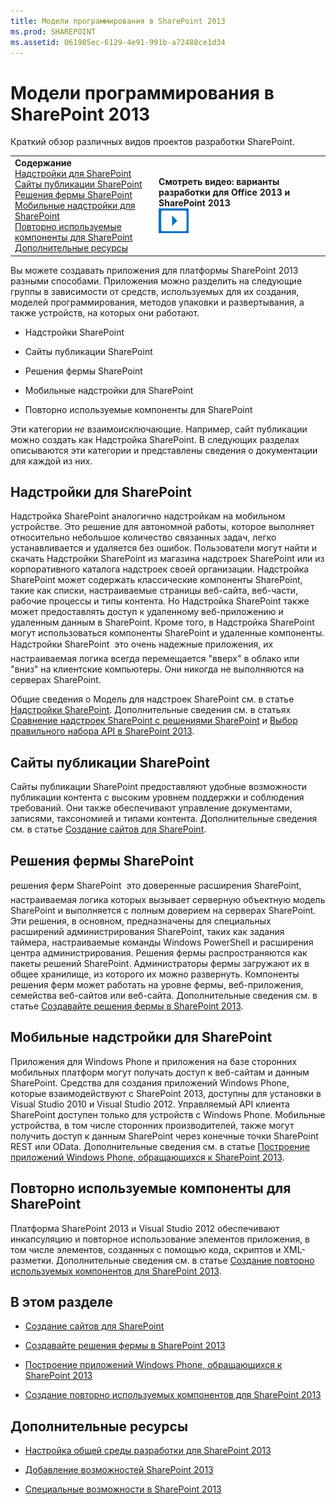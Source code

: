 ```yaml
---
title: Модели программирования в SharePoint 2013
ms.prod: SHAREPOINT
ms.assetid: 061985ec-6129-4e91-991b-a72488ce1d34
---
```




# Модели программирования в SharePoint 2013
Краткий обзор различных видов проектов разработки SharePoint.
  
    
    


|||
|:-----|:-----|
|**Содержание**<br/>          [Надстройки для SharePoint](#Apps)<br/>           [Сайты публикации SharePoint](#ECM)<br/>           [Решения фермы SharePoint](#Solutions)<br/>           [Мобильные надстройки для SharePoint](#Mobile)<br/>           [Повторно используемые компоненты для SharePoint](#Reuse)<br/>           [Дополнительные ресурсы](#SP15devinSP_addlresources)|**Смотреть видео: варианты разработки для Office 2013 и SharePoint 2013**<br/>![Видео](images/mod_icon_video.png)<br/>|
   

Вы можете создавать приложения для платформы SharePoint 2013 разными способами. Приложения можно разделить на следующие группы в зависимости от средств, используемых для их создания, моделей программирования, методов упаковки и развертывания, а также устройств, на которых они работают.
  
    
    


- Надстройки SharePoint
    
  
- Сайты публикации SharePoint
    
  
- Решения фермы SharePoint
    
  
- Мобильные надстройки для SharePoint
    
  
- Повторно используемые компоненты для SharePoint
    
  
Эти категории  *не*  взаимоисключающие. Например, сайт публикации можно создать как Надстройка SharePoint. В следующих разделах описываются эти категории и представлены сведения о документации для каждой из них.
## Надстройки для SharePoint
<a name="Apps"> </a>

Надстройка SharePoint аналогично надстройкам на мобильном устройстве. Это решение для автономной работы, которое выполняет относительно небольшое количество связанных задач, легко устанавливается и удаляется без ошибок. Пользователи могут найти и скачать Надстройки SharePoint из магазина надстроек SharePoint или из корпоративного каталога надстроек своей организации. Надстройка SharePoint может содержать классические компоненты SharePoint, такие как списки, настраиваемые страницы веб-сайта, веб-части, рабочие процессы и типы контента. Но Надстройка SharePoint также может предоставлять доступ к удаленному веб-приложению и удаленным данным в SharePoint. Кроме того, в Надстройка SharePoint могут использоваться компоненты SharePoint и удаленные компоненты. Надстройки SharePoint  это очень надежные приложения, их настраиваемая логика всегда перемещается "вверх" в облако или "вниз" на клиентские компьютеры. Они никогда не выполняются на серверах SharePoint.
  
    
    
Общие сведения о Модель для надстроек SharePoint см. в статье  [Надстройки SharePoint](http://msdn.microsoft.com/library/cd1eda9e-8e54-4223-93a9-a6ea0d18df70%28Office.15%29.aspx). Дополнительные сведения см. в статьях  [Сравнение надстроек SharePoint с решениями SharePoint](sharepoint-add-ins-compared-with-sharepoint-solutions.md) и [Выбор правильного набора API в SharePoint 2013](choose-the-right-api-set-in-sharepoint-2013.md).
  
    
    

## Сайты публикации SharePoint
<a name="ECM"> </a>

Сайты публикации SharePoint предоставляют удобные возможности публикации контента с высоким уровнем поддержки и соблюдения требований. Они также обеспечивают управление документами, записями, таксономией и типами контента. Дополнительные сведения см. в статье  [Создание сайтов для SharePoint](build-sites-for-sharepoint.md).
  
    
    

## Решения фермы SharePoint
<a name="Solutions"> </a>

решения ферм SharePoint  это доверенные расширения SharePoint, настраиваемая логика которых вызывает серверную объектную модель SharePoint и выполняется с полным доверием на серверах SharePoint. Эти решения, в основном, предназначены для специальных расширений администрирования SharePoint, таких как задания таймера, настраиваемые команды Windows PowerShell и расширения центра администрирования. Решения фермы распространяются как пакеты решений SharePoint. Администраторы фермы загружают их в общее хранилище, из которого их можно развернуть. Компоненты решения ферм может работать на уровне фермы, веб-приложения, семейства веб-сайтов или веб-сайта. Дополнительные сведения см. в статье  [Создавайте решения фермы в SharePoint 2013](build-farm-solutions-in-sharepoint-2013.md).
  
    
    

## Мобильные надстройки для SharePoint
<a name="Mobile"> </a>

Приложения для Windows Phone и приложения на базе сторонних мобильных платформ могут получать доступ к веб-сайтам и данным SharePoint. Средства для создания приложений Windows Phone, которые взаимодействуют с SharePoint 2013, доступны для установки в Visual Studio 2010 и Visual Studio 2012. Управляемый API клиента SharePoint доступен только для устройств с Windows Phone. Мобильные устройства, в том числе сторонних производителей, также могут получить доступ к данным SharePoint через конечные точки SharePoint REST или OData. Дополнительные сведения см. в статье  [Построение приложений Windows Phone, обращающихся к SharePoint 2013](build-windows-phone-apps-that-access-sharepoint-2013.md).
  
    
    

## Повторно используемые компоненты для SharePoint
<a name="Reuse"> </a>

Платформа SharePoint 2013 и Visual Studio 2012 обеспечивают инкапсуляцию и повторное использование элементов приложения, в том числе элементов, созданных с помощью кода, скриптов и XML-разметки. Дополнительные сведения см. в статье  [Создание повторно используемых компонентов для SharePoint 2013](build-reusable-components-for-sharepoint-2013.md).
  
    
    

## В этом разделе
<a name="Reuse"> </a>


-  [Создание сайтов для SharePoint](build-sites-for-sharepoint.md)
    
  
-  [Создавайте решения фермы в SharePoint 2013](build-farm-solutions-in-sharepoint-2013.md)
    
  
-  [Построение приложений Windows Phone, обращающихся к SharePoint 2013](build-windows-phone-apps-that-access-sharepoint-2013.md)
    
  
-  [Создание повторно используемых компонентов для SharePoint 2013](build-reusable-components-for-sharepoint-2013.md)
    
  

## Дополнительные ресурсы
<a name="SP15devinSP_addlresources"> </a>


-  [Настройка общей среды разработки для SharePoint 2013](set-up-a-general-development-environment-for-sharepoint-2013.md)
    
  
-  [Добавление возможностей SharePoint 2013](add-sharepoint-2013-capabilities.md)
    
  
-  [Специальные возможности в SharePoint 2013](accessibility-in-sharepoint-2013.md)
    
  
